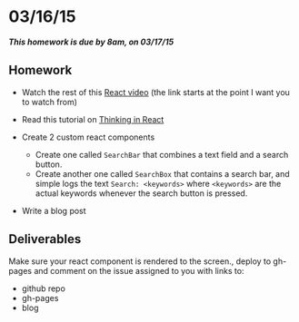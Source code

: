 # 03/16/15

___This homework is due by 8am, on 03/17/15___


## Homework

* Watch the rest of this [React video](http://www.youtube.com/watch?v=nYkdrAPrdcw&t=23m49s) (the link starts at the point I want you to watch from)

* Read this tutorial on [Thinking in React](http://facebook.github.io/react/docs/thinking-in-react.html)

* Create 2 custom react components

  * Create one called `SearchBar` that combines a text field and a search button.
  * Create another one called `SearchBox` that contains a search bar, and simple logs the text `Search: <keywords>` where `<keywords>` are the actual keywords whenever the search button is pressed.

* Write a blog post

## Deliverables

Make sure your react component is rendered to the screen., deploy to gh-pages and comment on the issue assigned to you with links to:

* github repo
* gh-pages
* blog
